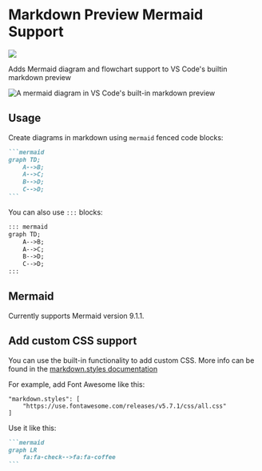 # Markdown Preview Mermaid Support

[![](https://vsmarketplacebadge.apphb.com/version/bierner.markdown-mermaid.svg)](https://marketplace.visualstudio.com/items?itemName=bierner.markdown-mermaid)

Adds Mermaid diagram and flowchart support to VS Code's builtin markdown preview

![A mermaid diagram in VS Code's built-in markdown preview](https://github.com/mjbvz/vscode-markdown-mermaid/raw/master/docs/example.png)


## Usage

Create diagrams in markdown using `mermaid` fenced code blocks:

~~~markdown
```mermaid
graph TD;
    A-->B;
    A-->C;
    B-->D;
    C-->D;
```
~~~

You can also use `:::` blocks:

```markdown
::: mermaid
graph TD;
    A-->B;
    A-->C;
    B-->D;
    C-->D;
:::
```

## Mermaid

Currently supports Mermaid version 9.1.1.

## Add custom CSS support

You can use the built-in functionality to add custom CSS. More info can be found in the [markdown.styles documentation](https://code.visualstudio.com/Docs/languages/markdown#_using-your-own-css)

For example, add Font Awesome like this:

```
"markdown.styles": [
    "https://use.fontawesome.com/releases/v5.7.1/css/all.css"
]
```

Use it like this:

~~~markdown
```mermaid
graph LR
    fa:fa-check-->fa:fa-coffee
```
~~~
